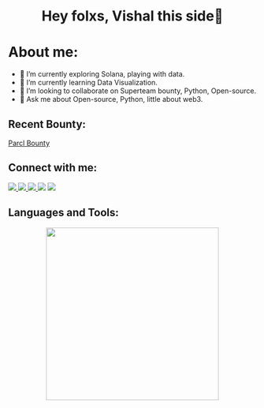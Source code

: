 <h1 align='center'>
  Hey folxs, Vishal this side👋 
</h1>

<h1>About me:</h1>

- 🔭 I’m currently exploring Solana, playing with data.
- 🌱 I’m currently learning Data Visualization.
- 👯 I’m looking to collaborate on Superteam bounty, Python, Open-source.
- 💬 Ask me about Open-source, Python, little about web3.

<h2>Recent Bounty:</h2>
   <a href="https://twitter.com/imvishp/status/1683866751195549696?s=20">Parcl Bounty</a>


<h2>Connect with me:</h2>
<p align="left">
   <a href="https://twitter.com/imvishp">
    <img src=https://img.shields.io/badge/Twitter-1DA1F2?style=for-the-badge&logo=twitter&logoColor=white />
   </a>
   <a href="https://www.instagram.com/imvishp">
    <img src=https://img.shields.io/badge/Instagram-E4405F?style=for-the-badge&logo=instagram&logoColor=white />
   </a>
   <a href="https://www.linkedin.com/in/vishal-patadia-698781200">
    <img src=https://img.shields.io/badge/LinkedIn-0077B5?style=for-the-badge&logo=linkedin&logoColor=white />
   </a>
   <a herf="https://dev.to/imvisp">
    <img src=https://img.shields.io/badge/dev.to-0A0A0A?style=for-the-badge&logo=dev.to&logoColor=white />
   </a>
   <a href="mail.to:thevpro25@gmail.com">
    <img src=https://img.shields.io/badge/Gmail-D14836?style=for-the-badge&logo=gmail&logoColor=white>
   </a>
</p>

<h2>Languages and Tools:</h2>

<p align='center'>
  <a href="#"><img src="https://github-readme-stats.vercel.app/api?username=imvisp&show_icons=true&count_private=true&theme=dark" width="350"></a>
</p>
